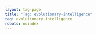 ```yaml
---
layout: tag-page
title: "Tag: evolutionary-intelligence"
tag: evolutionary-intelligence
robots: noindex
---
```

